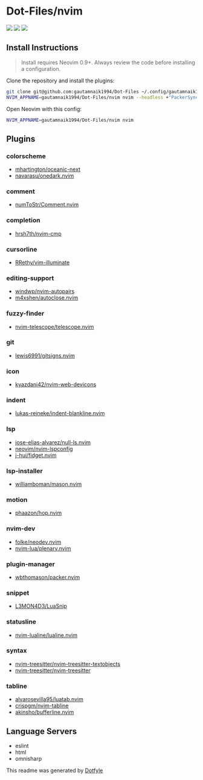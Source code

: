 # Dot-Files/nvim

<a href="https://dotfyle.com/gautamnaik1994/dot-files-nvim"><img src="https://dotfyle.com/gautamnaik1994/dot-files-nvim/badges/plugins?style=flat" /></a>
<a href="https://dotfyle.com/gautamnaik1994/dot-files-nvim"><img src="https://dotfyle.com/gautamnaik1994/dot-files-nvim/badges/leaderkey?style=flat" /></a>
<a href="https://dotfyle.com/gautamnaik1994/dot-files-nvim"><img src="https://dotfyle.com/gautamnaik1994/dot-files-nvim/badges/plugin-manager?style=flat" /></a>


## Install Instructions

 > Install requires Neovim 0.9+. Always review the code before installing a configuration.

Clone the repository and install the plugins:

```sh
git clone git@github.com:gautamnaik1994/Dot-Files ~/.config/gautamnaik1994/Dot-Files
NVIM_APPNAME=gautamnaik1994/Dot-Files/nvim nvim --headless +"PackerSync" +qa
```

Open Neovim with this config:

```sh
NVIM_APPNAME=gautamnaik1994/Dot-Files/nvim nvim
```

## Plugins

### colorscheme

+ [mhartington/oceanic-next](https://dotfyle.com/plugins/mhartington/oceanic-next)
+ [navarasu/onedark.nvim](https://dotfyle.com/plugins/navarasu/onedark.nvim)
### comment

+ [numToStr/Comment.nvim](https://dotfyle.com/plugins/numToStr/Comment.nvim)
### completion

+ [hrsh7th/nvim-cmp](https://dotfyle.com/plugins/hrsh7th/nvim-cmp)
### cursorline

+ [RRethy/vim-illuminate](https://dotfyle.com/plugins/RRethy/vim-illuminate)
### editing-support

+ [windwp/nvim-autopairs](https://dotfyle.com/plugins/windwp/nvim-autopairs)
+ [m4xshen/autoclose.nvim](https://dotfyle.com/plugins/m4xshen/autoclose.nvim)
### fuzzy-finder

+ [nvim-telescope/telescope.nvim](https://dotfyle.com/plugins/nvim-telescope/telescope.nvim)
### git

+ [lewis6991/gitsigns.nvim](https://dotfyle.com/plugins/lewis6991/gitsigns.nvim)
### icon

+ [kyazdani42/nvim-web-devicons](https://dotfyle.com/plugins/kyazdani42/nvim-web-devicons)
### indent

+ [lukas-reineke/indent-blankline.nvim](https://dotfyle.com/plugins/lukas-reineke/indent-blankline.nvim)
### lsp

+ [jose-elias-alvarez/null-ls.nvim](https://dotfyle.com/plugins/jose-elias-alvarez/null-ls.nvim)
+ [neovim/nvim-lspconfig](https://dotfyle.com/plugins/neovim/nvim-lspconfig)
+ [j-hui/fidget.nvim](https://dotfyle.com/plugins/j-hui/fidget.nvim)
### lsp-installer

+ [williamboman/mason.nvim](https://dotfyle.com/plugins/williamboman/mason.nvim)
### motion

+ [phaazon/hop.nvim](https://dotfyle.com/plugins/phaazon/hop.nvim)
### nvim-dev

+ [folke/neodev.nvim](https://dotfyle.com/plugins/folke/neodev.nvim)
+ [nvim-lua/plenary.nvim](https://dotfyle.com/plugins/nvim-lua/plenary.nvim)
### plugin-manager

+ [wbthomason/packer.nvim](https://dotfyle.com/plugins/wbthomason/packer.nvim)
### snippet

+ [L3MON4D3/LuaSnip](https://dotfyle.com/plugins/L3MON4D3/LuaSnip)
### statusline

+ [nvim-lualine/lualine.nvim](https://dotfyle.com/plugins/nvim-lualine/lualine.nvim)
### syntax

+ [nvim-treesitter/nvim-treesitter-textobjects](https://dotfyle.com/plugins/nvim-treesitter/nvim-treesitter-textobjects)
+ [nvim-treesitter/nvim-treesitter](https://dotfyle.com/plugins/nvim-treesitter/nvim-treesitter)
### tabline

+ [alvarosevilla95/luatab.nvim](https://dotfyle.com/plugins/alvarosevilla95/luatab.nvim)
+ [crispgm/nvim-tabline](https://dotfyle.com/plugins/crispgm/nvim-tabline)
+ [akinsho/bufferline.nvim](https://dotfyle.com/plugins/akinsho/bufferline.nvim)
## Language Servers

+ eslint
+ html
+ omnisharp


 This readme was generated by [Dotfyle](https://dotfyle.com)
